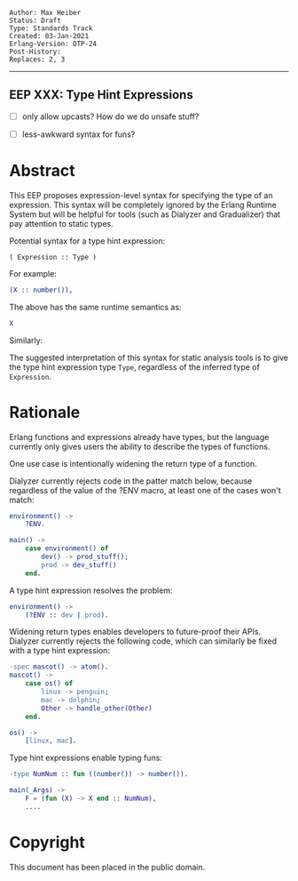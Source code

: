     Author: Max Heiber
    Status: Draft
    Type: Standards Track
    Created: 03-Jan-2021
    Erlang-Version: OTP-24
    Post-History:
    Replaces: 2, 3
****
EEP XXX: Type Hint Expressions
----


- [ ] only allow upcasts? How do we do unsafe stuff?
- [ ] less-awkward syntax for funs?


Abstract
========

This EEP proposes expression-level syntax for specifying the type of an expression. This syntax will be completely ignored by the Erlang Runtime System but will be helpful for tools (such as Dialyzer and Gradualizer) that pay attention to static types.

Potential syntax for a type hint expression:

```
( Expression :: Type )
```

For example:

```erl
(X :: number()),
```

The above has the same runtime semantics as:

```erl
X
```

Similarly:


The suggested interpretation of this syntax for static analysis tools is to give the type hint expression type `Type`, regardless of the inferred type of `Expression`.

Rationale
=========

Erlang functions and expressions already have types, but the language currently only gives users the ability to describe the types of functions.

One use case is intentionally widening the return type of a function.

Dialyzer currently rejects code in the patter match below, because regardless of the value of the ?ENV macro, at least one of the cases won't match:

```erl
environment() ->
    ?ENV.

main() ->
    case environment() of
        dev() -> prod_stuff();
        prod -> dev_stuff()
    end.
```

A type hint expression resolves the problem:

```erl
environment() ->
    (?ENV :: dev | prod).
```

Widening return types enables developers to future-proof their APIs. Dialyzer currently rejects the following code, which can similarly be fixed with a type hint expression:

```erl
-spec mascot() -> atom().
mascot() ->
    case os() of
        linux -> penguin;
        mac -> dolphin;
        Other -> handle_other(Other)
    end.

os() ->
    [linux, mac].
```


Type hint expressions enable typing funs:

```erl
-type NumNum :: fun ((number()) -> number()).

main(_Args) ->
    F = (fun (X) -> X end :: NumNum),
    ....
```

Copyright
=========

This document has been placed in the public domain.


[EmacsVar]: <> "Local Variables:"
[EmacsVar]: <> "mode: indented-text"
[EmacsVar]: <> "indent-tabs-mode: nil"
[EmacsVar]: <> "sentence-end-double-space: t"
[EmacsVar]: <> "fill-column: 70"
[EmacsVar]: <> "coding: utf-8"
[EmacsVar]: <> "End:"
[VimVar]: <> " vim: set fileencoding=utf-8 expandtab shiftwidth=4 softtabstop=4: "
